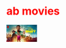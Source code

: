 <html>
<head>
<title>ab movies</title>
  
<h1 style="color: red">ab movies</h1>
</head>
<body>
  <style>
body{

 background-image: url('mm.PNG');

</style>
<a href=<"hhh"><img src="AAAABVVb4fo_dVEt5Ak33ki86nXoRTRts-Qn80eQTXzaQYlbCvE6pO66OwiHRED6wP6Kv6MEwkaiExtFyhvYALVusrxAYYYzO3TL-KHEpsRYmEOXJyG23x9twSQfyBB2UPH763goLg.jpg" height="45" wedth="75"</a>
</body>

</html>
